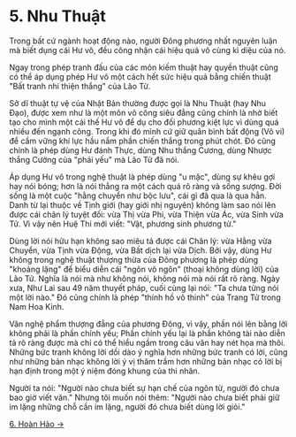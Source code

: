 # 5. Nhu Thuật

Trong bất cứ ngành hoạt động nào, người Đông phương nhất nguyên luận mà biết
dụng cái Hư vô, đều công nhận cái hiệu quả vô cùng kì diệu của nó.

Ngay trong phép tranh đấu của các môn kiếm thuật hay quyền thuật cũng có thể áp
dụng phép Hư vô một cách hết sức hiệu quả bằng chiến thuật "Bất tranh nhi thiện
thắng" của Lão Tử.

Sở dĩ thuật tự vệ của Nhật Bản thường được gọi là Nhu Thuật (hay Nhu Đạo), được
xem như là một môn võ công siêu đẳng cũng chính là nhờ biết tạo cho mình một cái
thế Hư vô để dụ cho đối phương kiệt lực vì dùng quá nhiều đến ngạnh công. Trong
khi đó mình cứ giữ quân bình bất động (Vô vi) để cầm vững khí lực hầu nắm phần
chiến thắng trong phút chót. Đó cũng chính là phép dùng Hư đánh Thực, dùng Nhu
thắng Cương, dùng Nhược thắng Cường của "phái yếu" mà Lão Tử đã nói.

Áp dụng Hư vô trong nghệ thuật là phép dùng "u mặc", dùng sự khêu gợi hay nói
bóng; hơn là nói thẳng ra một cách quá rõ ràng và sống sượng. Đời sống là một
cuộc "hằng chuyển như bộc lưu", cái gì đã qua là qua hẳn. Danh từ lại thuộc về
Tịnh giới (hay giới nhị nguyên) không làm sao nói lên được cái chân lý tuyệt
đối: vừa Thị vừa Phi, vừa Thiện vừa Ác, vừa Sinh vừa Tử. Vì vậy nên Huệ Thi mới
viết: "Vật, phương sinh phương tử."

Dùng lời nói hữu hạn không sao miêu tả được cái Chân lý: vừa Hằng vừa Chuyển,
vừa Tịnh vừa Động, vừa Bất dịch lại vừa Dịch. Bởi vậy, dùng Hư không trong nghệ
thuật thượng thừa của Đông phương là phép dùng "khoảng lặng" để biểu diễn cái
"ngôn vô ngôn" (thoại không dùng lời) của Lão Tử. Nghĩa là nói mà như không nói,
không nói mà nói rất rõ ràng. Ngày xưa, Như Lai sau 49 năm thuyết pháp, cuối
cùng lại nói: "Ta chưa từng nói một lời nào." Đó cũng chính là phép "thính hồ vô
thinh" của Trang Tử trong Nam Hoa Kinh.

Văn nghệ phẩm thượng đẳng của phương Đông, vì vậy, phần nói lên bằng lời không
phải là phần chính yếu; Phần chính yếu lại là phần không tài nào diễn tả rõ ràng
được mà chỉ có thể hiểu ngầm trong câu văn hay nét họa mà thôi. Những bức tranh
không lời dồi dào ý nghĩa hơn những bức tranh có lời, cũng như những bản nhạc
không lời ý vị thâm trầm hơn những bản nhạc có lời bị hạn định trong một ý niệm
đóng khung của thi nhân.

Người ta nói: "Người nào chưa biết sự hạn chế của ngôn từ, người đó chưa bao giờ
viết văn." Nhưng tôi muốn nói thêm: "Người nào chưa biết phải giữ im lặng những
chỗ cần im lặng, người đó chưa biết dùng lời giỏi."

[6. Hoàn Hảo &rarr;](https://github.com/thaicuc/tinh-hoa-dao-hoc/blob/master/contents/06-hoan-hao.md)
